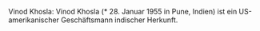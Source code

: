 Vinod Khosla: Vinod Khosla (* 28. Januar 1955 in Pune, Indien) ist ein US-amerikanischer Geschäftsmann indischer Herkunft.

